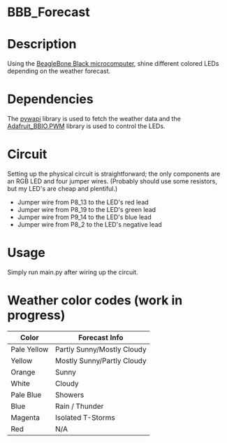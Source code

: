 BBB_Forecast
============

# Description

Using the [BeagleBone Black microcomputer](http://beagleboard.org/Products/BeagleBone%20Black), shine different colored LEDs depending on the weather forecast.

# Dependencies

The [pywapi](https://code.google.com/p/python-weather-api/) library is used to fetch the weather data and the [Adafruit_BBIO.PWM](https://github.com/adafruit/adafruit-beaglebone-io-python) library  is used to control the LEDs.

# Circuit

Setting up the physical circuit is straightforward; the only components are an RGB LED and four jumper wires. (Probably should use some resistors, but my LED's are cheap and plentiful.)
* Jumper wire from P8_13 to the LED's red lead
* Jumper wire from P8_19 to the LED's green lead
* Jumper wire from P9_14 to the LED's blue lead
* Jumper wire from P8_2 to the LED's negative lead

# Usage

Simply run main.py after wiring up the circuit.

# Weather color codes (work in progress)
| Color           | Forecast Info |
| -------------   | ------------- |
| Pale Yellow     | Partly Sunny/Mostly Cloudy    |
| Yellow          | Mostly Sunny/Partly Cloudy    |
| Orange          | Sunny                         |
| White           | Cloudy                        |
| Pale Blue       | Showers                       |
| Blue            | Rain / Thunder                |
| Magenta         | Isolated T-Storms             |
| Red             | N/A                           |
